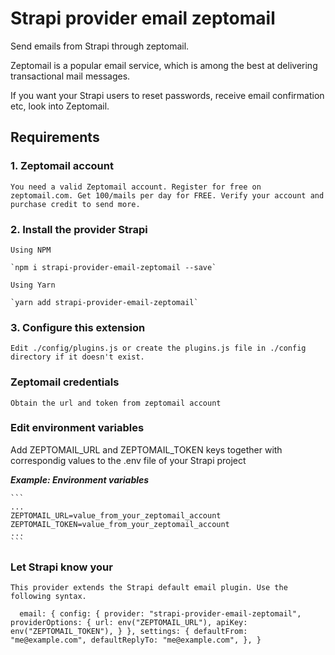 # Strapi provider email zeptomail

Send emails from Strapi through zeptomail.

Zeptomail is a popular email service, which is among the best at delivering transactional mail messages.

If you want your Strapi users to reset passwords, receive email confirmation etc, look into Zeptomail.

## Requirements

### 1. Zeptomail account

    You need a valid Zeptomail account. Register for free on zeptomail.com. Get 100/mails per day for FREE. Verify your account and purchase credit to send more.

### 2. Install the provider Strapi

    Using NPM

    `npm i strapi-provider-email-zeptomail --save`

    Using Yarn

    `yarn add strapi-provider-email-zeptomail`

### 3. Configure this extension

    Edit ./config/plugins.js or create the plugins.js file in ./config directory if it doesn't exist.

### Zeptomail credentials

    Obtain the url and token from zeptomail account

### Edit environment variables

Add ZEPTOMAIL_URL and ZEPTOMAIL_TOKEN keys together with correspondig values to the .env file of your Strapi project

**_Example: Environment variables_**

    ```
    ...
    ZEPTOMAIL_URL=value_from_your_zeptomail_account
    ZEPTOMAIL_TOKEN=value_from_your_zeptomail_account
    ...
    ```

### Let Strapi know your

    This provider extends the Strapi default email plugin. Use the following syntax.

`   email: {
        config: {
            provider: "strapi-provider-email-zeptomail",
            providerOptions: {
                url: env("ZEPTOMAIL_URL"),
                apiKey: env("ZEPTOMAIL_TOKEN"),
            }
        },
        settings: {
            defaultFrom: "me@example.com",
            defaultReplyTo: "me@example.com",
        },
    }
  `
